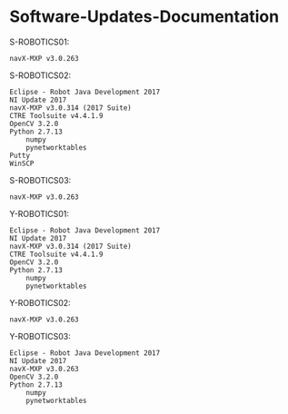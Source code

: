 # Software-Updates-Documentation

S-ROBOTICS01:

	navX-MXP v3.0.263


S-ROBOTICS02:
	
	Eclipse - Robot Java Development 2017
	NI Update 2017
	navX-MXP v3.0.314 (2017 Suite)
	CTRE Toolsuite v4.4.1.9
	OpenCV 3.2.0
	Python 2.7.13
		numpy
		pynetworktables
	Putty
	WinSCP


S-ROBOTICS03:

	navX-MXP v3.0.263


Y-ROBOTICS01:

	Eclipse - Robot Java Development 2017
	NI Update 2017
	navX-MXP v3.0.314 (2017 Suite)
	CTRE Toolsuite v4.4.1.9
	OpenCV 3.2.0
	Python 2.7.13
		numpy
		pynetworktables
  

Y-ROBOTICS02:

	navX-MXP v3.0.263


Y-ROBOTICS03:

	Eclipse - Robot Java Development 2017
	NI Update 2017
	navX-MXP v3.0.263
	OpenCV 3.2.0
	Python 2.7.13
		numpy
		pynetworktables
